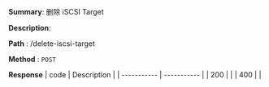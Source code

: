 **Summary**: 删除 iSCSI Target

**Description**:

**Path** : /delete-iscsi-target

**Method** : `POST`

**Response**
| code      | Description |
| ----------- | ----------- |
|  200   |       |
|  400   |       |

